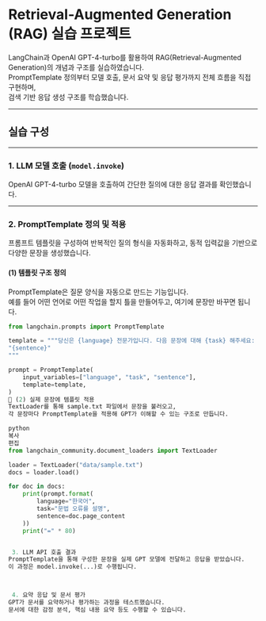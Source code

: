 # Retrieval-Augmented Generation (RAG) 실습 프로젝트

LangChain과 OpenAI GPT-4-turbo를 활용하여 RAG(Retrieval-Augmented Generation)의 개념과 구조를 실습하였습니다.  
PromptTemplate 정의부터 모델 호출, 문서 요약 및 응답 평가까지 전체 흐름을 직접 구현하며,  
검색 기반 응답 생성 구조를 학습했습니다.

---

##  실습 구성

---

###  1. LLM 모델 호출 (`model.invoke`)

OpenAI GPT-4-turbo 모델을 호출하여 간단한 질의에 대한 응답 결과를 확인했습니다.


---

###  2. PromptTemplate 정의 및 적용

프롬프트 템플릿을 구성하여 반복적인 질의 형식을 자동화하고, 동적 입력값을 기반으로 다양한 문장을 생성했습니다.

####  (1) 템플릿 구조 정의

PromptTemplate은 질문 양식을 자동으로 만드는 기능입니다.  
예를 들어 어떤 언어로 어떤 작업을 할지 틀을 만들어두고, 여기에 문장만 바꾸면 됩니다.

```python
from langchain.prompts import PromptTemplate

template = """당신은 {language} 전문가입니다. 다음 문장에 대해 {task} 해주세요:
"{sentence}"
"""

prompt = PromptTemplate(
    input_variables=["language", "task", "sentence"],
    template=template,
)
🧪 (2) 실제 문장에 템플릿 적용
TextLoader를 통해 sample.txt 파일에서 문장을 불러오고,
각 문장마다 PromptTemplate을 적용해 GPT가 이해할 수 있는 구조로 만듭니다.

python
복사
편집
from langchain_community.document_loaders import TextLoader

loader = TextLoader("data/sample.txt")
docs = loader.load()

for doc in docs:
    print(prompt.format(
        language="한국어",
        task="문법 오류를 설명",
        sentence=doc.page_content
    ))
    print("=" * 80)


 3. LLM API 호출 결과
PromptTemplate을 통해 구성한 문장을 실제 GPT 모델에 전달하고 응답을 받았습니다.
이 과정은 model.invoke(...)로 수행됩니다.



 4. 요약 응답 및 문서 평가
GPT가 문서를 요약하거나 평가하는 과정을 테스트했습니다.
문서에 대한 감정 분석, 핵심 내용 요약 등도 수행할 수 있습니다.


